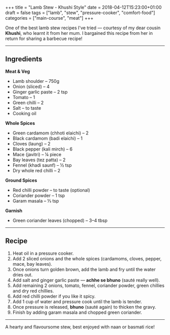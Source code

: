 +++
title = "Lamb Stew - Khushi Style"
date = 2018-04-12T15:23:00+01:00
draft = false
tags = ["lamb", "stew", "pressure-cooker", "comfort-food"]
categories = ["main-course", "meat"]
+++

One of the best lamb stew recipes I've tried — courtesy of my dear cousin **Khushi**, who learnt it from her mum. I bargained this recipe from her in return for sharing a barbecue recipe!

---

## Ingredients

**Meat & Veg**
- Lamb shoulder – 750g  
- Onion (sliced) – 4  
- Ginger garlic paste – 2 tsp  
- Tomato – 1  
- Green chilli – 2  
- Salt – to taste  
- Cooking oil  

**Whole Spices**
- Green cardamom (chhoti elaichi) – 2  
- Black cardamom (badi elaichi) – 1  
- Cloves (laung) – 2  
- Black pepper (kali mirch) – 6  
- Mace (javitri) – ¼ piece  
- Bay leaves (tez patta) – 2  
- Fennel (khadi saunf) – ½ tsp  
- Dry whole red chilli – 2  

**Ground Spices**
- Red chilli powder – to taste (optional)  
- Coriander powder – 1 tsp  
- Garam masala – ⅓ tsp  

**Garnish**
- Green coriander leaves (chopped) – 3–4 tbsp

---

## Recipe

1. Heat oil in a pressure cooker.  
2. Add 2 sliced onions and the whole spices (cardamoms, cloves, pepper, mace, bay leaves).  
3. Once onions turn golden brown, add the lamb and fry until the water dries out.  
4. Add salt and ginger garlic paste — **achhe se bhuno** (sauté really well).  
5. Add remaining 2 onions, tomato, fennel, coriander powder, green chillies and dry red chillies.  
6. Add red chilli powder if you like it spicy.  
7. Add 1 cup of water and pressure cook until the lamb is tender.  
8. Once pressure is released, **bhuno** (sauté again) to thicken the gravy.  
9. Finish by adding garam masala and chopped green coriander.  

---

A hearty and flavoursome stew, best enjoyed with naan or basmati rice!
